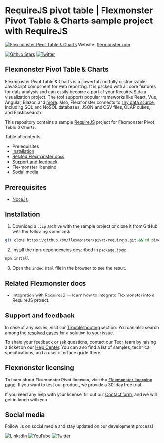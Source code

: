 # RequireJS pivot table | Flexmonster Pivot Table & Charts sample project with RequireJS

[![Flexmonster Pivot Table & Charts](https://cdn.flexmonster.com/readmes/requirejs.webp)](https://www.flexmonster.com?r=sample_requirejs)
Website: [flexmonster.com](https://www.flexmonster.com?r=sample_requirejs)

[![Github Stars](https://img.shields.io/github/stars/flexmonster?style=social)](https://github.com/flexmonster) [![Twitter](https://img.shields.io/twitter/follow/Flexmonster?style=social)](https://twitter.com/Flexmonster)

## Flexmonster Pivot Table & Charts

Flexmonster Pivot Table & Charts is a powerful and fully customizable JavaScript component for web reporting. It is packed with all core features for data analysis and can easily become a part of your RequireJS data visualization project. The tool supports popular frameworks like React, Vue, Angular, Blazor, and [more](https://www.flexmonster.com/doc/available-tutorials-integration?r=sample_requirejs). Also, Flexmonster connects to [any data source](https://www.flexmonster.com/doc/supported-data-sources?r=sample_requirejs), including SQL and NoSQL databases, JSON and CSV files, OLAP cubes, and Elasticsearch. 

This repository contains a sample [RequireJS](https://requirejs.org/) project for Flexmonster Pivot Table & Charts.

Table of contents:

* [Prerequisites](#prerequisites)
* [Installation](#installation)
* [Related Flexmonster docs](#related-flexmonster-docs)
* [Support and feedback](#support-and-feedback)
* [Flexmonster licensing](#flexmonster-licensing)
* [Social media](#social-media)

## Prerequisites

- [Node.js](https://nodejs.org/en/)

## Installation 

1. Download a `.zip` archive with the sample project or clone it from GitHub with the following command:

```bash
git clone https://github.com/flexmonster/pivot-requirejs.git && cd pivot-requirejs
```

2. Install the npm dependencies described in `package.json`: 

```bash
npm install
```

3. Open the `index.html` file in the browser to see the result.

## Related Flexmonster docs

- [Integration with RequireJS](https://www.flexmonster.com/doc/integration-with-requirejs?sample_requirejs) — learn how to integrate Flexmonster into a RequireJS project.

## Support and feedback

In case of any issues, visit our [Troubleshooting](https://www.flexmonster.com/doc/typical-errors?r=sample_requirejs) section. You can also search among the [resolved cases](https://www.flexmonster.com/technical-support?r=sample_requirejs) for a solution to your issue.

To share your feedback or ask questions, contact our Tech team by raising a ticket on our [Help Center](https://www.flexmonster.com/help-center?r=sample_requirejs). You can also find a list of samples, technical specifications, and a user interface guide there.

## Flexmonster licensing

To learn about Flexmonster Pivot licenses, visit the [Flexmonster licensing page](https://www.flexmonster.com/pivot-table-editions-and-pricing?r=sample_requirejs). 
If you want to test our product, we provide a 30-day free trial.

If you need any help with your license, fill out our [Contact form](https://www.flexmonster.com/contact-our-team?r=sample_requirejs), and we will get in touch with you.

## Social media

Follow us on social media and stay updated on our development process!

[![LinkedIn](https://img.shields.io/badge/LinkedIn-blue?style=for-the-badge&logo=linkedin&logoColor=white)](https://linkedin.com/company/flexmonster) [![YouTube](https://img.shields.io/badge/YouTube-red?style=for-the-badge&logo=youtube&logoColor=white)](https://youtube.com/user/FlexMonsterPivot) [![Twitter](https://img.shields.io/badge/Twitter-blue?style=for-the-badge&logo=twitter&logoColor=white)](https://twitter.com/flexmonster)

